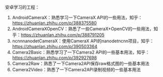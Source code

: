 安卓学习的工程：

1. AndroidCameraX：熟悉学习一下CameraX API的一些用法，知乎：https://zhuanlan.zhihu.com/p/388375580
2. AndroidCameraXOpenCV：熟悉了一些CameraX+OpenCV的一些用法，知乎：https://zhuanlan.zhihu.com/p/388791205
3. ncnnnanodetCameraX：使用CameraX API的nanodetncnn项目，知乎：https://zhuanlan.zhihu.com/p/390503364
4. Camera2Basic：熟悉学习了一下Camera2 API的一些基本用法，知乎：https://zhuanlan.zhihu.com/p/392927698
5. Camera2Raw：熟悉了一下Camera2API保存raw格式图的一些基本用法
6. Camera2Video：熟悉了一下Camera2API录制视频的一些基本用法